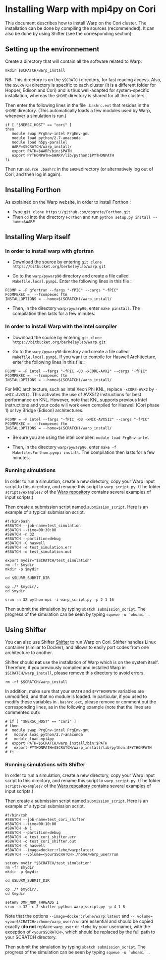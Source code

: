 # Installing Warp with mpi4py on Cori

This document describes how to install Warp on the Cori cluster.
The installation can be done by compiling the sources (recommended).
It can also be done by using Shifter (see the corresponding section).

## Setting up the environnement

Create a directory that will contain all the software related to Warp:
```
mkdir $SCRATCH/warp_install
```
NB: This directory is on the `$SCRATCH` directory, for fast reading
access. Also, the `$SCRATCH` directory is specific to each cluster
(it is a different folder for Hopper, Edison and Cori) and is thus
well-adapted for system-specific installation, whereas the
`$HOME` directory is shared for all the clusters.

Then enter the following lines in the file `.bashrc.ext` that resides in the `$HOME` directory. (This automatically loads a few modules used by Warp, whenever a simulation is run.)
```
if [ "$NERSC_HOST" == "cori" ]
then
   module swap PrgEnv-intel PrgEnv-gnu
   module load python/2.7-anaconda
   module load h5py-parallel
   WARP=$SCRATCH/warp_install/
   export PATH=$WARP/bin:$PATH
   export PYTHONPATH=$WARP/lib/python:$PYTHONPATH
fi
```

Then run `source .bashrc` in the `$HOME`directory (or alternatively
log out of Cori, and then log in again).

## Installing Forthon

As explained on the Warp website, in order to install Forthon :

- Type `git clone https://github.com/dpgrote/Forthon.git`
- Then `cd` into the directory `Forthon` and run `python setup.py install --home=$WARP`

## Installing Warp itself

### In order to install warp with gfortran

- Download the source by entering `git clone https://bitbucket.org/berkeleylab/warp.git`

- Go to the `warp/pywarp90` directory and create a file called `Makefile.local.pympi`. Enter the following lines in this file :
```
FCOMP = -F gfortran --fargs "-fPIC" --cargs "-fPIC"
FCOMPEXEC =  --fcompexec ftn
INSTALLOPTIONS = --home=$(SCRATCH)/warp_install/
```

- Then, in the directory `warp/pywarp90`, enter `make pinstall`. The compilation then lasts for a few minutes.

### In order to install Warp with the Intel compiler

- Download the source by entering `git clone https://bitbucket.org/berkeleylab/warp.git`

- Go to the `warp/pywarp90` directory and create a file called `Makefile.local.pympi`.
If you want to compile for Haswell Architecture, enter the following lines in this file :

```
FCOMP = -F intel --fargs "-fPIC -O3 -xCORE-AVX2" --cargs "-fPIC"
FCOMPEXEC =  --fcompexec ftn
INSTALLOPTIONS = --home=$(SCRATCH)/warp_install/
```

For MIC architecture, such as Intel Xeon Phi KNL, replace `-xCORE-AVX2` by `-xMIC-AVX512`.
This activates the use of AVX512 instructions for best performance on KNL.
However, note that KNL supports previous Intel instructions and your code will
work even compiled for Haswell (Cori phase 1) or Ivy Bridge (Edison) architectures.

```
FCOMP = -F intel --fargs "-fPIC -O3 -xMIC-AVX512" --cargs "-fPIC"
FCOMPEXEC =  --fcompexec ftn
INSTALLOPTIONS = --home=$(SCRATCH)/warp_install/
```

- Be sure you are using the intel compiler: `module load PrgEnv-intel`  

- Then, in the directory `warp/pywarp90`, enter `make -f Makefile.Forthon.pympi install`.
The compilation then lasts for a few minutes.

### Running simulations

In order to run a simulation, create a new directory,
copy your Warp input script to this directory, and rename this script
to `warp_script.py`. (The folder `scripts/examples/` of the
[Warp repository](https://bitbucket.org/berkeleylab/warp/src) contains
several examples of input scripts.)

Then create a submission script named `submission_script`. Here is an
example of a typical submission script.
```
#!/bin/bash
#SBATCH --job-name=test_simulation
#SBATCH --time=00:30:00
#SBATCH -n 32
#SBATCH --partition=debug
#SBATCH -C haswell
#SBATCH -e test_simulation.err
#SBATCH -o test_simulation.out

export mydir="$SCRATCH/test_simulation"
rm -fr $mydir
mkdir -p $mydir

cd $SLURM_SUBMIT_DIR

cp ./* $mydir/.
cd $mydir

srun -n 32 python-mpi -i warp_script.py -p 2 1 16
```

Then submit the simulation by typing `sbatch submission_script`.  The
progress of the simulation can be seen by typing ```squeue -u `whoami` ```.

## Using Shifter

You can also use Shifter
[Shifter](http://www.nersc.gov/research-and-development/user-defined-images/)
to run Warp on Cori. Shifter handles Linux container (similar to
Docker), and allows to easily port codes from one
architecture to another.

Shifter should **not** use the installation of Warp which is on the
system itself. Therefore, if you previously compiled and installed
Warp in `$SCRATCH/warp_install`, please remove this directory to avoid
errors.
```
rm -rf $SCRATCH/warp_install
```

In addition, make sure that your `$PATH` and `$PYTHONPATH` variables
are unmodified, and that no module is loaded.
In particular, if you used to modify these variables
in `.bashrc.ext`, please remove or comment out the corresponding
lines, as in the following example (note that the lines are commented out):

```
# if [ "$NERSC_HOST" == "cori" ]
# then
#  module swap PrgEnv-intel PrgEnv-gnu
#	module load python/2.7-anaconda
#	module load mpi4py
#  export PATH=$SCRATCH/warp_install/bin:$PATH
#	export PYTHONPATH=$SCRATCH/warp_install/lib/python:$PYTHONPATH
# fi
```


### Running simulations with Shifter

In order to run a simulation, create a new directory,
copy your Warp input script to this directory, and rename this script
to `warp_script.py`. (The folder `scripts/examples/` of the
[Warp repository](https://bitbucket.org/berkeleylab/warp/src) contains
several examples of input scripts.)

Then create a submission script named `submission_script`. Here is an
example of a typical submission script.
```
#!/bin/csh
#SBATCH --job-name=test_cori_shifter
#SBATCH --time=00:10:00
#SBATCH -N 1
#SBATCH --partition=debug
#SBATCH -e test_cori_shifter.err
#SBATCH -o test_cori_shifter.out
#SBATCH -C haswell
#SBATCH --image=docker:rlehe/warp:latest
#SBATCH --volume=<your$SCRATCH>:/home/warp_user/run

setenv mydir "$SCRATCH/test_simulation"
rm -fr $mydir
mkdir -p $mydir

cd $SLURM_SUBMIT_DIR

cp ./* $mydir/.
cd $mydir

setenv OMP_NUM_THREADS 1
srun -n 32 -c 2 shifter python warp_script.py -p 4 1 8
```
Note that the options `--image=docker:rlehe/warp:latest` and `--
volume=<your$SCRATCH>:/home/warp_user/run` are essential
and should be copied exactly (**do not** replace `warp_user` or
`rlehe` by your username), with the exception of `<your$SCRATCH>`,
which should be replaced by the full path to your SCRATCH directory.

Then submit the simulation by typing `sbatch submission_script`.  The
progress of the simulation can be seen by typing ```squeue -u `whoami` ```.
